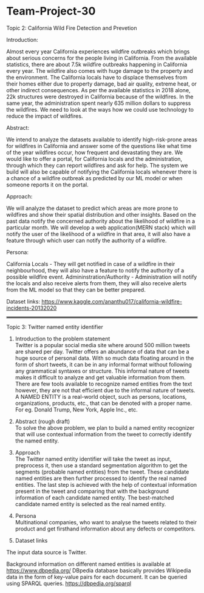 # Team-Project-30


Topic 2: California Wild Fire Detection and Prevetion

Introduction:


Almost every year California experiences wildfire outbreaks which brings about serious concerns for the people living in California. From the available statistics, there are about 7.5k wildfire outbreaks happening in California every year. The wildfire also comes with huge damage to the property and the environment. The California locals have to displace themselves from their homes either due to property damage, bad air quality, extreme heat, or other indirect consequences. As per the available statistics in 2018 alone, 22k structures were destroyed in California because of the wildfires. In the same year, the administration spent nearly 635 million dollars to suppress the wildfires. We need to look at the ways how we could use technology to reduce the impact of wildfires.

Abstract: 


We intend to analyze the datasets available to identify high-risk-prone areas for wildfires in California and answer some of the questions like what time of the year wildfires occur, how frequent and devastating they are. We would like to offer a portal, for California locals and the administration, through which they can report wildfires and ask for help. The system we build will also be capable of notifying the California locals whenever there is a chance of a wildfire outbreak as predicted by our ML model or when someone reports it on the portal.

Approach:

We will analyze the dataset to predict which areas are more prone to wildfires and show their spatial distribution and other insights. 
Based on the past data notify the concerned authority about the likelihood of wildfire in a particular month. 
We will develop a web application(MERN stack) which will notify the user of the likelihood of a wildfire in that area, it will also have a feature through which user can notify the authority of a wildfire.


Persona:

California Locals - They will get notified in case of a wildfire in their neighbourhood, they will also have a feature to notify the authority of a possible wildfire event.
Admininstration/Authority - Administration will notify the locals and also receive alerts from them, they will also receive alerts from the ML model so that they can be better prepared.

Dataset links:
https://www.kaggle.com/ananthu017/california-wildfire-incidents-20132020 


<hr style="border:2px solid gray"> </hr>

Topic 3: Twitter named entity identifier

1. Introduction to the problem statement <br/>
Twitter is a popular social media site where around 500 million tweets are shared per day. Twitter offers an abundance of data that can be a huge source of personal data. With so much data floating around in the form of short tweets, it can be in any informal format without following any grammatical syntaxes or structure. This informal nature of tweets makes it difficult to analyze and get valuable information from them. There are few tools available to recognize named entities from the text however, they are not that efficient due to the informal nature of tweets.
A NAMED ENTITY is a real-world object, such as persons, locations, organizations, products, etc., that can be denoted with a proper name.
For eg. Donald Trump, New York, Apple Inc., etc.

2. Abstract (rough draft)<br/>
To solve the above problem, we plan to build a named entity recognizer that will use contextual information from the tweet to correctly identify the named entity. 

3. Approach <br/>
The Twitter named entity identifier will take the tweet as input, preprocess it, then use a standard segmentation algorithm to get the segments (probable named entities) from the tweet. These candidate named entities are then further processed to identify the real named entities. The last step is achieved with the help of contextual information present in the tweet and comparing that with the background information of each candidate named entity. The best-matched candidate named entity is selected as the real named entity.

4. Persona <br/>
Multinational companies, who want to analyse the tweets related to their product and get firsthand information about any defects or competitors.

5. Dataset links <br/>

The input data source is Twitter. <br/>

Background information on different named entities is available at https://www.dbpedia.org/
DBpedia database basically provides Wikipedia data in the form of key-value pairs for each document. 
It can be queried using SPARQL queries.
https://dbpedia.org/sparql
